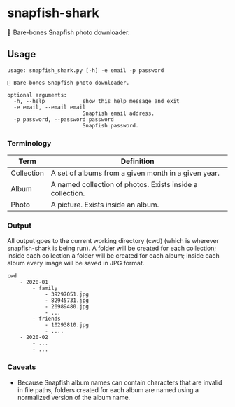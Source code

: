 # snapfish-shark

🦈 Bare-bones Snapfish photo downloader.

## Usage

```
usage: snapfish_shark.py [-h] -e email -p password

🦈 Bare-bones Snapfish photo downloader.

optional arguments:
  -h, --help            show this help message and exit
  -e email, --email email
                        Snapfish email address.
  -p password, --password password
                        Snapfish password.
```

### Terminology

| Term       | Definition                                                |
| ---------- | --------------------------------------------------------- |
| Collection | A set of albums from a given month in a given year.       |
| Album      | A named collection of photos. Exists inside a collection. |
| Photo      | A picture. Exists inside an album.                        |

### Output

All output goes to the current working directory (cwd) (which is wherever
snapfish-shark is being run). A folder will be created for each collection;
inside each collection a folder will be created for each album; inside each
album every image will be saved in JPG format.

```
cwd
    - 2020-01
        - family
            - 39297051.jpg
            - 82945731.jpg
            - 20989480.jpg
            - ...
        - friends
            - 10293810.jpg
            - ....
    - 2020-02
        - ...
        - ...
```

### Caveats

-   Because Snapfish album names can contain characters that are invalid in file
    paths, folders created for each album are named using a normalized version
    of the album name.
